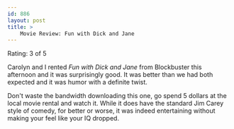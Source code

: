 ```yaml
---
id: 886
layout: post
title: >
    Movie Review: Fun with Dick and Jane
---
```


Rating: 3 of 5

Carolyn and I rented <em>Fun with Dick and Jane</em> from Blockbuster this afternoon and it was surprisingly good. It was better than we had both expected and it was humor with a definite twist.

Don't waste the bandwidth downloading this one, go spend 5 dollars at the local movie rental and watch it. While it does have the standard Jim Carey style of comedy, for better or worse, it was indeed entertaining without making your feel like your IQ dropped.
